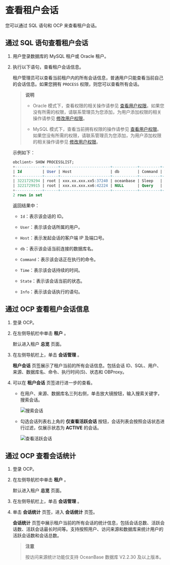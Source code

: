 # 查看租户会话

您可以通过 SQL 语句和 OCP 来查看租户会话。

## 通过 SQL 语句查看租户会话

1. 用户登录数据库的 MySQL 租户或 Oracle 租户。

2. 执行以下语句，查看租户会话信息。

   租户管理员可以查看当前租户内的所有会话信息，普通用户只能查看当前自己的会话信息。如果您拥有 `PROCESS` 权限，则您可以查看所有会话。

   >**说明**
   >
   >* Oracle 模式下，查看权限的相关操作请参见 [查看用户权限](5.manage-users-and-permissions/2.oracle-3/4.view-user-permissions.md)。如果您没有所需的权限，请联系管理员为您添加，为用户添加权限的相关操作请参见 [修改用户权限](5.manage-users-and-permissions/2.oracle-3/5.modify-user-permissions-1.md)。
   >
   >* MySQL 模式下，查看当前拥有权限的操作请参见 [查看用户权限](5.manage-users-and-permissions/3.mysql-3/4.view-user-permissions-1.md)。如果您没有所需的权限，请联系管理员为您添加，为用户添加权限的相关操作请参见 [修改用户权限](5.manage-users-and-permissions/3.mysql-3/5.modify-user-permissions-2.md)。

   示例如下：

   ```sql
   obclient> SHOW PROCESSLIST;
   +------------+------+----------------------+-----------+---------+------+--------+------------------+
   | Id         | User | Host                 | db        | Command | Time | State  | Info             |
   +------------+------+----------------------+-----------+---------+------+--------+------------------+
   | 3221729294 | root | xxx.xx.xxx.xx5:37240 | oceanbase | Sleep   |  989 | SLEEP  | NULL             |
   | 3221729915 | root | xxx.xx.xxx.xx6:42224 | NULL      | Query   |    0 | ACTIVE | SHOW PROCESSLIST |
   +------------+------+----------------------+-----------+---------+------+--------+------------------+
   2 rows in set
   ```

   返回结果中：

   * `Id`：表示该会话的 ID。

   * `User`：表示该会话所属的用户。

   * `Host`：表示发起会话的客户端 IP 及端口号。

   * `db`：表示该会话当前连接的数据库名。

   * `Command`：表示该会话正在执行的命令。

   * `Time`：表示该会话持续的时间。

   * `State`：表示该会话当前的状态。

   * `Info`：表示该会话执行的语句。

## 通过 OCP 查看租户会话信息

1. 登录 OCP。

2. 在左侧导航栏中单击 **租户** 。

   默认进入租户 **总览** 页面。

3. 在左侧导航栏上，单击 **会话管理** 。

   **租户会话** 页签展示了租户当前的所有会话信息。包括会话 ID、SQL、用户、来源、数据库名、命令、执行时间(S)、状态和 OBProxy。

4. 可以在 **租户会话** 页签进行进一步的查看。

   * 在用户、来源、数据库名三列右侧，单击放大镜按钮，输入搜索关键字，搜索会话。

     ![搜索会话](https://help-static-aliyun-doc.aliyuncs.com/assets/img/zh-CN/8802770061/p167396.png)

   * 勾选会话列表右上角的 **仅查看活跃会话** 按钮，会话列表会按照会话状态进行过滤，仅展示状态为 **ACTIVE** 的会话。

     ![查看活跃会话](https://help-static-aliyun-doc.aliyuncs.com/assets/img/zh-CN/9802770061/p167397.png)

## 通过 OCP 查看会话统计

1. 登录 OCP。

2. 在左侧导航栏中单击 **租户** 。

   默认进入租户 **总览** 页面。

3. 在左侧导航栏上，单击 **会话管理** 。

4. 单击 **会话统计** 页签，进入 **会话统计** 页签。

   **会话统计** 页签中展示租户当前的所有会话的统计信息，包括会话总数、活跃会话数、活跃会话最长时间等。支持按照用户、访问来源和数据库来统计用户的活跃会话数和会话总数。

   >**注意**
   >
   >按访问来源统计功能仅支持 OceanBase 数据库 V2.2.30 及以上版本。
